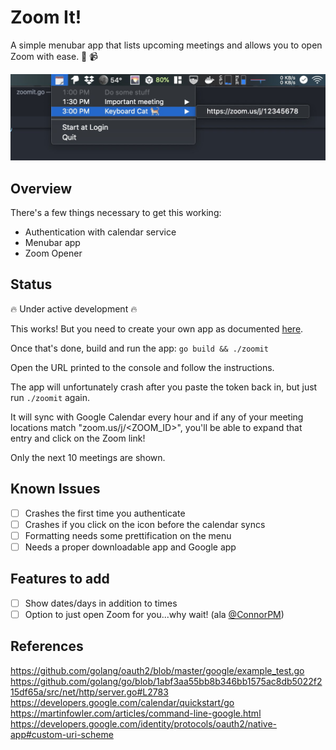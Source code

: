 # Zoom It!

A simple menubar app that lists upcoming meetings and allows you to open Zoom with ease. 🤝 📹

![Screenshot](images/screenshot.png)

## Overview

There's a few things necessary to get this working:

- Authentication with calendar service
- Menubar app
- Zoom Opener

## Status

🔥 Under active development 🔥

This works! But you need to create your own app as documented [here](https://developers.google.com/calendar/quickstart/go).

Once that's done, build and run the app: `go build && ./zoomit`

Open the URL printed to the console and follow the instructions. 

The app will unfortunately crash after you paste the token back in, but just run `./zoomit` again.

It will sync with Google Calendar every hour and if any of your meeting locations match "zoom.us/j/<ZOOM_ID>",
you'll be able to expand that entry and click on the Zoom link!

Only the next 10 meetings are shown.

## Known Issues

- [ ] Crashes the first time you authenticate
- [ ] Crashes if you click on the icon before the calendar syncs
- [ ] Formatting needs some prettification on the menu
- [ ] Needs a proper downloadable app and Google app

## Features to add

- [ ] Show dates/days in addition to times
- [ ] Option to just open Zoom for you...why wait! (ala [@ConnorPM](https://twitter.com/ConnorPM/status/1250473781707132928?s=20))

## References

https://github.com/golang/oauth2/blob/master/google/example_test.go
https://github.com/golang/go/blob/1abf3aa55bb8b346bb1575ac8db5022f215df65a/src/net/http/server.go#L2783
https://developers.google.com/calendar/quickstart/go
https://martinfowler.com/articles/command-line-google.html
https://developers.google.com/identity/protocols/oauth2/native-app#custom-uri-scheme